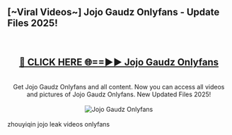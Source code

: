 <h2>[~Viral Videos~] Jojo Gaudz Onlyfans - Update Files 2025!</h2>
<br>
<div align="center">
<h2><a href="https://betterlinks.top/A2PfLJ" rel="nofollow">🔴 CLICK HERE 🌐==►► Jojo Gaudz Onlyfans</a></h2>
<br>
Get Jojo Gaudz Onlyfans and all content. Now you can access all videos and pictures of Jojo Gaudz Onlyfans. New Updated Files 2025!
<br>
<br>
<a href="https://betterlinks.top/A2PfLJ" rel="nofollow" data-target="animated-image.originalLink"><img src="https://i.ibb.co.com/WyWwxjT/player-gif2.gif" alt="Jojo Gaudz Onlyfans" style="max-width: 100%; display: inline-block;" data-target="animated-image.originalImage"></a>
</div>
<br>
zhouyiqin jojo leak videos onlyfans